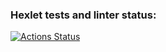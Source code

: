### Hexlet tests and linter status:
[![Actions Status](https://github.com/PyroKsen/frontend-project-46/actions/workflows/hexlet-check.yml/badge.svg)](https://github.com/PyroKsen/frontend-project-46/actions)